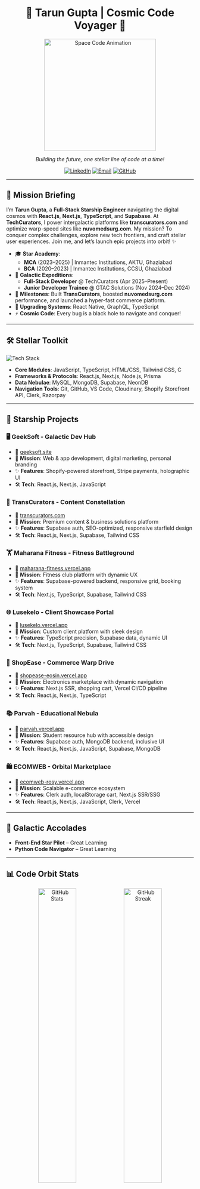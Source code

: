 <div align="center">
  <h1>🌟 Tarun Gupta | Cosmic Code Voyager 🚀</h1>
  <img src="https://media.giphy.com/media/v1.Y2lkPWVjZjA1ZTQ3dTdveTVoMTR2b3l4cjRxOGVnemg4ZmUxbndiMGtmMWpjcDBsZ3g0eiZlcD12MV9naWZzX3JlbGF0ZWQmY3Q9Zw/iIqmM5tTjmpOB9mpbn/giphy.gif" width="300" alt="Space Code Animation"/>
  <p><em>Building the future, one stellar line of code at a time!</em></p>
</div>

<div align="center">
  <a href="https://linkedin.com/in/tarun2606"><img src="https://img.shields.io/badge/LinkedIn-%230A66C2.svg?logo=linkedin&logoColor=white&style=popout-square&labelColor=1C2526" alt="LinkedIn"></a>
  <a href="mailto:tarun.gupta2606@gmail.com"><img src="https://img.shields.io/badge/Email-%23EA4335.svg?logo=gmail&logoColor=white&style=popout-square&labelColor=1C2526" alt="Email"></a>
  <a href="https://github.com/TarunGupta2602"><img src="https://img.shields.io/badge/GitHub-%2312100E.svg?logo=github&logoColor=white&style=popout-square&labelColor=1C2526" alt="GitHub"></a>
</div>

---

## 🌌 Mission Briefing

I’m **Tarun Gupta**, a **Full-Stack Starship Engineer** navigating the digital cosmos with **React.js**, **Next.js**, **TypeScript**, and **Supabase**. At **TechCurators**, I power intergalactic platforms like **transcurators.com** and optimize warp-speed sites like **nuvomedsurg.com**. My mission? To conquer complex challenges, explore new tech frontiers, and craft stellar user experiences. Join me, and let’s launch epic projects into orbit! ✨

- 🎓 **Star Academy**:  
  - **MCA** (2023–2025) | Inmantec Institutions, AKTU, Ghaziabad  
  - **BCA** (2020–2023) | Inmantec Institutions, CCSU, Ghaziabad  
- 💼 **Galactic Expeditions**:  
  - **Full-Stack Developer** @ TechCurators (Apr 2025–Present)  
  - **Junior Developer Trainee** @ GTAC Solutions (Nov 2024–Dec 2024)  
- 🌟 **Milestones**: Built **TransCurators**, boosted **nuvomedsurg.com** performance, and launched a hyper-fast commerce platform.  
- 🌱 **Upgrading Systems**: React Native, GraphQL, TypeScript  
- ⚡ **Cosmic Code**: Every bug is a black hole to navigate and conquer!

---

## 🛠️ Stellar Toolkit

<div align="left">
  <img src="https://skillicons.dev/icons?i=js,ts,react,nextjs,nodejs,express,firebase,prisma,mongodb,postgres,graphql,python,java,git,github,tailwind,vscode,vercel,figma,supabase" alt="Tech Stack" />
</div>

- **Core Modules**: JavaScript, TypeScript, HTML/CSS, Tailwind CSS, C  
- **Frameworks & Protocols**: React.js, Next.js, Node.js, Prisma  
- **Data Nebulae**: MySQL, MongoDB, Supabase, NeonDB  
- **Navigation Tools**: Git, GitHub, VS Code, Cloudinary, Shopify Storefront API, Clerk, Razorpay  

---

## 🚀 Starship Projects

### 🖥️ **GeekSoft** - Galactic Dev Hub  
- 🔗 [geeksoft.site](https://www.geeksoft.site/)  
- 🌌 **Mission**: Web & app development, digital marketing, personal branding  
- ✨ **Features**: Shopify-powered storefront, Stripe payments, holographic UI  
- 🛠️ **Tech**: React.js, Next.js, JavaScript  

### 📡 **TransCurators** - Content Constellation  
- 🔗 [transcurators.com](https://transcurators.com)  
- 🌌 **Mission**: Premium content & business solutions platform  
- ✨ **Features**: Supabase auth, SEO-optimized, responsive starfield design  
- 🛠️ **Tech**: React.js, Next.js, Supabase, Tailwind CSS  

### 🏋️ **Maharana Fitness** - Fitness Battleground  
- 🔗 [maharana-fitness.vercel.app](https://maharana-fitness.vercel.app/)  
- 🌌 **Mission**: Fitness club platform with dynamic UX  
- ✨ **Features**: Supabase-powered backend, responsive grid, booking system  
- 🛠️ **Tech**: Next.js, TypeScript, Supabase, Tailwind CSS  

### 🌐 **Lusekelo** - Client Showcase Portal  
- 🔗 [lusekelo.vercel.app](https://lusekelo.vercel.app/)  
- 🌌 **Mission**: Custom client platform with sleek design  
- ✨ **Features**: TypeScript precision, Supabase data, dynamic UI  
- 🛠️ **Tech**: Next.js, TypeScript, Supabase, Tailwind CSS  

### 🛒 **ShopEase** - Commerce Warp Drive  
- 🔗 [shopease-eosin.vercel.app](https://shopease-eosin.vercel.app/)  
- 🌌 **Mission**: Electronics marketplace with dynamic navigation  
- ✨ **Features**: Next.js SSR, shopping cart, Vercel CI/CD pipeline  
- 🛠️ **Tech**: React.js, Next.js, TypeScript  

### 📚 **Parvah** - Educational Nebula  
- 🔗 [parvah.vercel.app](https://parvah.vercel.app/)  
- 🌌 **Mission**: Student resource hub with accessible design  
- ✨ **Features**: Supabase auth, MongoDB backend, inclusive UI  
- 🛠️ **Tech**: React.js, Next.js, JavaScript, Supabase, MongoDB  

### 🛍️ **ECOMWEB** - Orbital Marketplace  
- 🔗 [ecomweb-rosy.vercel.app](https://ecomweb-rosy.vercel.app/)  
- 🌌 **Mission**: Scalable e-commerce ecosystem  
- ✨ **Features**: Clerk auth, localStorage cart, Next.js SSR/SSG  
- 🛠️ **Tech**: React.js, Next.js, JavaScript, Clerk, Vercel  

---

## 🏅 Galactic Accolades

- **Front-End Star Pilot** – Great Learning  
- **Python Code Navigator** – Great Learning  

---

## 📊 Code Orbit Stats

<div align="center">
  <img src="https://github-readme-stats.vercel.app/api?username=TarunGupta2602&show_icons=true&theme=transparent&bg_color=1C2526&text_color=C9D1D9&icon_color=F28C38&border_color=5C4B51" width="45%" alt="GitHub Stats" />
  <img src="https://github-readme-streak-stats.herokuapp.com/?user=TarunGupta2602&theme=transparent&background=1C2526&fire=F28C38&currStreakLabel=C9D1D9&sideLabels=C9D1D9&border=5C4B51" width="45%" alt="GitHub Streak" />
</div>

<div align="center">
  <img src="https://github-readme-stats.vercel.app/api/top-langs/?username=TarunGupta2602&layout=compact&theme=transparent&bg_color=1C2526&text_color=C9D1D9&border_color=5C4B51" alt="Top Languages" />
</div>

---

## 🌠 Launch a Collaboration!

<div align="center">
  <img src="https://media.giphy.com/media/Y4ak9Ki2GZCbJxAnJD/giphy.gif" width="550" alt="Rocket Launch Animation" />
</div>

I’m ready to explore new galaxies and build groundbreaking solutions. Got a visionary project? Let’s ignite the thrusters and code the future!

<div align="center">
  <a href="https://linkedin.com/in/tarun2606"><img src="https://img.shields.io/badge/LinkedIn-%230A66C2.svg?logo=linkedin&logoColor=white&style=popout-square&labelColor=1C2526" alt="LinkedIn"></a>
  <a href="mailto:tarun.gupta2606@gmail.com"><img src="https://img.shields.io/badge/Email-%23EA4335.svg?logo=gmail&logoColor=white&style=popout-square&labelColor=1C2526" alt="Email"></a>
</div>

<div align="center">
  <p>🌌 Code the Cosmos. Create the Future. 🚀</p>
</div>
